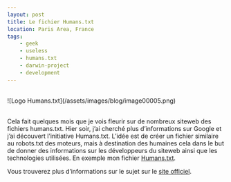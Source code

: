 ```yaml
---
layout: post
title: Le fichier Humans.txt
location: Paris Area, France
tags:
    - geek
    - useless
    - humans.txt
    - darwin-project
    - development
---
```


<br />
![Logo Humans.txt](/assets/images/blog/image00005.png)<br />
<br />

Cela fait quelques mois que je vois fleurir sur de nombreux siteweb des fichiers humans.txt. Hier soir, j’ai cherché plus d’informations sur Google et j’ai découvert l’initiative Humans.txt. L’idée est de créer un fichier similaire au robots.txt des moteurs, mais à destination des humaines cela dans le but de donner des informations sur les développeurs du siteweb ainsi que les technologies utilisées. En exemple mon fichier [Humans.txt](http://remibarbe.fr/humans.txt).

Vous trouverez plus d’informations sur le sujet sur le [site officiel](http://humanstxt.org).

